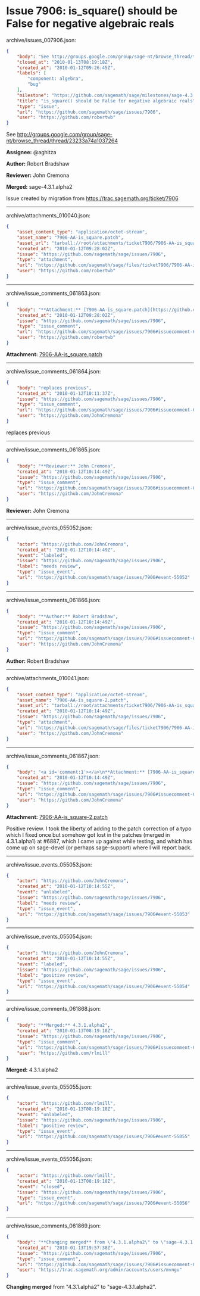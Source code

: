 # Issue 7906: is_square() should be False for negative algebraic reals

archive/issues_007906.json:
```json
{
    "body": "See http://groups.google.com/group/sage-nt/browse_thread/thread/23233a74a1037264\n\n**Assignee:** @aghitza\n\n**Author:** Robert Bradshaw\n\n**Reviewer:** John Cremona\n\n**Merged:** sage-4.3.1.alpha2\n\nIssue created by migration from https://trac.sagemath.org/ticket/7906\n\n",
    "closed_at": "2010-01-13T08:19:18Z",
    "created_at": "2010-01-12T09:26:45Z",
    "labels": [
        "component: algebra",
        "bug"
    ],
    "milestone": "https://github.com/sagemath/sage/milestones/sage-4.3.1",
    "title": "is_square() should be False for negative algebraic reals",
    "type": "issue",
    "url": "https://github.com/sagemath/sage/issues/7906",
    "user": "https://github.com/robertwb"
}
```
See http://groups.google.com/group/sage-nt/browse_thread/thread/23233a74a1037264

**Assignee:** @aghitza

**Author:** Robert Bradshaw

**Reviewer:** John Cremona

**Merged:** sage-4.3.1.alpha2

Issue created by migration from https://trac.sagemath.org/ticket/7906





---

archive/attachments_010040.json:
```json
{
    "asset_content_type": "application/octet-stream",
    "asset_name": "7906-AA-is_square.patch",
    "asset_url": "tarball://root/attachments/ticket7906/7906-AA-is_square.patch",
    "created_at": "2010-01-12T09:28:02Z",
    "issue": "https://github.com/sagemath/sage/issues/7906",
    "type": "attachment",
    "url": "https://github.com/sagemath/sage/files/ticket7906/7906-AA-is_square.patch",
    "user": "https://github.com/robertwb"
}
```



---

archive/issue_comments_061863.json:
```json
{
    "body": "**Attachment:** [7906-AA-is_square.patch](https://github.com/sagemath/sage/files/ticket7906/7906-AA-is_square.patch)",
    "created_at": "2010-01-12T09:28:02Z",
    "issue": "https://github.com/sagemath/sage/issues/7906",
    "type": "issue_comment",
    "url": "https://github.com/sagemath/sage/issues/7906#issuecomment-61863",
    "user": "https://github.com/robertwb"
}
```

**Attachment:** [7906-AA-is_square.patch](https://github.com/sagemath/sage/files/ticket7906/7906-AA-is_square.patch)



---

archive/issue_comments_061864.json:
```json
{
    "body": "replaces previous",
    "created_at": "2010-01-12T10:11:37Z",
    "issue": "https://github.com/sagemath/sage/issues/7906",
    "type": "issue_comment",
    "url": "https://github.com/sagemath/sage/issues/7906#issuecomment-61864",
    "user": "https://github.com/JohnCremona"
}
```

replaces previous



---

archive/issue_comments_061865.json:
```json
{
    "body": "**Reviewer:** John Cremona",
    "created_at": "2010-01-12T10:14:49Z",
    "issue": "https://github.com/sagemath/sage/issues/7906",
    "type": "issue_comment",
    "url": "https://github.com/sagemath/sage/issues/7906#issuecomment-61865",
    "user": "https://github.com/JohnCremona"
}
```

**Reviewer:** John Cremona



---

archive/issue_events_055052.json:
```json
{
    "actor": "https://github.com/JohnCremona",
    "created_at": "2010-01-12T10:14:49Z",
    "event": "labeled",
    "issue": "https://github.com/sagemath/sage/issues/7906",
    "label": "needs review",
    "type": "issue_event",
    "url": "https://github.com/sagemath/sage/issues/7906#event-55052"
}
```



---

archive/issue_comments_061866.json:
```json
{
    "body": "**Author:** Robert Bradshaw",
    "created_at": "2010-01-12T10:14:49Z",
    "issue": "https://github.com/sagemath/sage/issues/7906",
    "type": "issue_comment",
    "url": "https://github.com/sagemath/sage/issues/7906#issuecomment-61866",
    "user": "https://github.com/JohnCremona"
}
```

**Author:** Robert Bradshaw



---

archive/attachments_010041.json:
```json
{
    "asset_content_type": "application/octet-stream",
    "asset_name": "7906-AA-is_square-2.patch",
    "asset_url": "tarball://root/attachments/ticket7906/7906-AA-is_square-2.patch",
    "created_at": "2010-01-12T10:14:49Z",
    "issue": "https://github.com/sagemath/sage/issues/7906",
    "type": "attachment",
    "url": "https://github.com/sagemath/sage/files/ticket7906/7906-AA-is_square-2.patch",
    "user": "https://github.com/JohnCremona"
}
```



---

archive/issue_comments_061867.json:
```json
{
    "body": "<a id='comment:1'></a>\n**Attachment:** [7906-AA-is_square-2.patch](https://github.com/sagemath/sage/files/ticket7906/7906-AA-is_square-2.patch)\n\nPositive review.  I took the liberty of adding to the patch correction of a typo which I fixed once but somehow got lost in the patches (merged in 4.3.1.alpha1) at #6887, which I came up against while testing, and which has come up on sage-devel (or perhaps sage-support) where I will report back.",
    "created_at": "2010-01-12T10:14:49Z",
    "issue": "https://github.com/sagemath/sage/issues/7906",
    "type": "issue_comment",
    "url": "https://github.com/sagemath/sage/issues/7906#issuecomment-61867",
    "user": "https://github.com/JohnCremona"
}
```

<a id='comment:1'></a>
**Attachment:** [7906-AA-is_square-2.patch](https://github.com/sagemath/sage/files/ticket7906/7906-AA-is_square-2.patch)

Positive review.  I took the liberty of adding to the patch correction of a typo which I fixed once but somehow got lost in the patches (merged in 4.3.1.alpha1) at #6887, which I came up against while testing, and which has come up on sage-devel (or perhaps sage-support) where I will report back.



---

archive/issue_events_055053.json:
```json
{
    "actor": "https://github.com/JohnCremona",
    "created_at": "2010-01-12T10:14:55Z",
    "event": "unlabeled",
    "issue": "https://github.com/sagemath/sage/issues/7906",
    "label": "needs review",
    "type": "issue_event",
    "url": "https://github.com/sagemath/sage/issues/7906#event-55053"
}
```



---

archive/issue_events_055054.json:
```json
{
    "actor": "https://github.com/JohnCremona",
    "created_at": "2010-01-12T10:14:55Z",
    "event": "labeled",
    "issue": "https://github.com/sagemath/sage/issues/7906",
    "label": "positive review",
    "type": "issue_event",
    "url": "https://github.com/sagemath/sage/issues/7906#event-55054"
}
```



---

archive/issue_comments_061868.json:
```json
{
    "body": "**Merged:** 4.3.1.alpha2",
    "created_at": "2010-01-13T08:19:18Z",
    "issue": "https://github.com/sagemath/sage/issues/7906",
    "type": "issue_comment",
    "url": "https://github.com/sagemath/sage/issues/7906#issuecomment-61868",
    "user": "https://github.com/rlmill"
}
```

**Merged:** 4.3.1.alpha2



---

archive/issue_events_055055.json:
```json
{
    "actor": "https://github.com/rlmill",
    "created_at": "2010-01-13T08:19:18Z",
    "event": "unlabeled",
    "issue": "https://github.com/sagemath/sage/issues/7906",
    "label": "positive review",
    "type": "issue_event",
    "url": "https://github.com/sagemath/sage/issues/7906#event-55055"
}
```



---

archive/issue_events_055056.json:
```json
{
    "actor": "https://github.com/rlmill",
    "created_at": "2010-01-13T08:19:18Z",
    "event": "closed",
    "issue": "https://github.com/sagemath/sage/issues/7906",
    "type": "issue_event",
    "url": "https://github.com/sagemath/sage/issues/7906#event-55056"
}
```



---

archive/issue_comments_061869.json:
```json
{
    "body": "**Changing merged** from \"4.3.1.alpha2\" to \"sage-4.3.1.alpha2\".",
    "created_at": "2010-01-13T19:57:38Z",
    "issue": "https://github.com/sagemath/sage/issues/7906",
    "type": "issue_comment",
    "url": "https://github.com/sagemath/sage/issues/7906#issuecomment-61869",
    "user": "https://trac.sagemath.org/admin/accounts/users/mvngu"
}
```

**Changing merged** from "4.3.1.alpha2" to "sage-4.3.1.alpha2".
